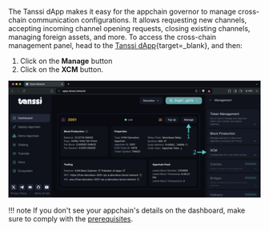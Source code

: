 The Tanssi dApp makes it easy for the appchain governor to manage cross-chain communication configurations. It allows requesting new channels, accepting incoming channel opening requests, closing existing channels, managing foreign assets, and more. To access the cross-chain management panel, head to the [Tanssi dApp](https://apps.tanssi.network/){target=\_blank}, and then: 

1. Click on the **Manage** button
2. Click on the **XCM** button.

![Accessing the cross-chain management panel](/images/builders/manage/dapp/access-xcm-management-panel.webp)

!!! note
    If you don't see your appchain's details on the dashboard, make sure to comply with the [prerequisites](#checking-prerequisites).
